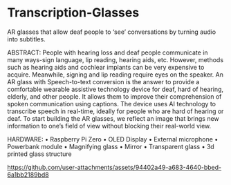 # Transcription-Glasses
AR glasses that allow deaf people to ‘see’ conversations by turning audio into subtitles.

ABSTRACT:
People with hearing loss and deaf people communicate in many ways-sign language, lip reading, hearing aids, etc. However, methods such as hearing aids and cochlear implants can be very expensive to acquire. Meanwhile, signing and lip reading require eyes on the speaker. An AR glass with Speech-to-text conversion is the answer to provide a comfortable wearable assistive technology device for deaf, hard of hearing, elderly, and other people. It allows them to improve their comprehension of spoken communication using captions.
The device uses AI technology to transcribe speech in real-time, ideally for people who are hard of hearing or deaf. To start building the AR glasses, we reflect an image that brings new information to one’s field of view without blocking their real-world view.

HARDWARE:
•	Raspberry Pi Zero
•	OLED Display
•	External microphone
•	Powerbank module
•	Magnifying glass
•	Mirror
•	Transparent glass
•	3d printed glass structure


https://github.com/user-attachments/assets/94402a49-a683-4640-bbed-6a1bb2189bd8

